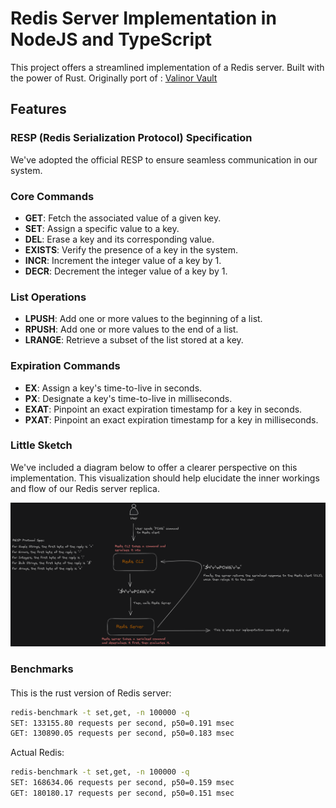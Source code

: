 # Redis Server Implementation in NodeJS and TypeScript

This project offers a streamlined implementation of a Redis server. Built with the power of Rust. Originally port of : [Valinor Vault](https://github.com/ogzhanolguncu/valinor-vault/)

## Features

### RESP (Redis Serialization Protocol) Specification

We've adopted the official RESP to ensure seamless communication in our system.

### Core Commands

- **GET**: Fetch the associated value of a given key.
- **SET**: Assign a specific value to a key.
- **DEL**: Erase a key and its corresponding value.
- **EXISTS**: Verify the presence of a key in the system.
- **INCR**: Increment the integer value of a key by 1.
- **DECR**: Decrement the integer value of a key by 1.

### List Operations

- **LPUSH**: Add one or more values to the beginning of a list.
- **RPUSH**: Add one or more values to the end of a list.
- **LRANGE**: Retrieve a subset of the list stored at a key.

### Expiration Commands

- **EX**: Assign a key's time-to-live in seconds.
- **PX**: Designate a key's time-to-live in milliseconds.
- **EXAT**: Pinpoint an exact expiration timestamp for a key in seconds.
- **PXAT**: Pinpoint an exact expiration timestamp for a key in milliseconds.

### Little Sketch

We've included a diagram below to offer a clearer perspective on this implementation. This visualization should help elucidate the inner workings and flow of our Redis server replica.

![Redis Flow](./redis-flow.png)

### Benchmarks

####

This is the rust version of Redis server:
```bash
redis-benchmark -t set,get, -n 100000 -q
SET: 133155.80 requests per second, p50=0.191 msec
GET: 130890.05 requests per second, p50=0.183 msec
```

Actual Redis:
```bash
redis-benchmark -t set,get, -n 100000 -q
SET: 168634.06 requests per second, p50=0.159 msec
GET: 180180.17 requests per second, p50=0.151 msec
```
